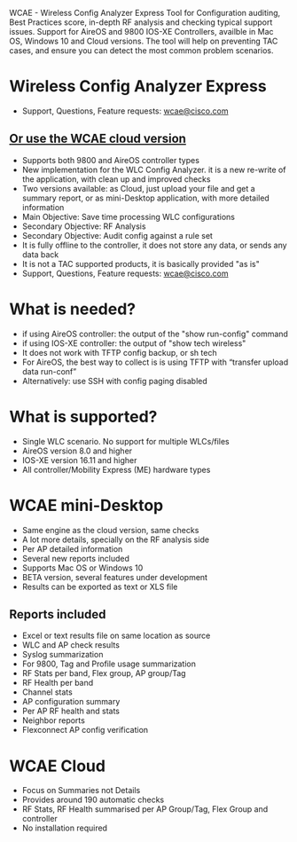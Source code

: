 <seotitle>WCAE - Wireless Config Analyzer Express</seotitle>
<seodescription>Tool for Configuration auditing, Best Practices score, in-depth RF analysis and checking typical support issues.  Support for  AireOS and 9800 IOS-XE Controllers, availble in Mac OS, Windows 10 and Cloud versions. The tool will help on preventing TAC cases, and ensure you can detect the most common problem scenarios.</seodescription>

# Wireless Config Analyzer Express

* Support, Questions, Feature requests: [wcae@cisco.com](mailto:wcae@cisco.com)

## [Or use the WCAE cloud version](https://cway.cisco.com/tools/WirelessAnalyzer/)


* Supports both 9800 and AireOS controller types
* New implementation for the WLC Config Analyzer. it is a new re-write of the application, with clean up and improved checks
* Two versions available: as Cloud, just upload your file and get a summary report, or as mini-Desktop application,  with more detailed information
* Main Objective: Save time processing WLC configurations
* Secondary Objective: RF Analysis
* Secondary Objective: Audit config against a rule set
* It is fully  offline to the controller, it does not store any data, or sends any data back
* It is not a TAC supported products, it is basically provided "as is"
* Support, Questions, Feature requests: [wcae@cisco.com](mailto:wcae@cisco.com)

# What is needed?

* if using AireOS controller:  the output of the "show run-config" command
* if using IOS-XE controller: the output of "show tech wireless"
* It does not work with TFTP config backup, or sh tech
* For AireOS, the best way to collect is is using TFTP  with “transfer upload data run-conf”
* Alternatively: use  SSH with config paging disabled

# What is supported?
* Single WLC scenario. No support for multiple WLCs/files
* AireOS  version 8.0 and higher
* IOS-XE version 16.11 and higher
* All controller/Mobility Express (ME) hardware types

# WCAE mini-Desktop
* Same engine as the cloud version, same checks
* A lot more details, specially on the RF analysis side
* Per AP detailed information
* Several new reports included
* Supports Mac OS or Windows 10
* BETA version, several features under development
* Results can be exported as text or XLS file

## Reports included
* Excel or text results file on same location as source
* WLC and AP check results
* Syslog summarization
* For 9800, Tag and Profile usage summarization
* RF Stats per band, Flex group, AP group/Tag
* RF Health per band
* Channel stats
* AP configuration summary
* Per AP RF health and stats
* Neighbor reports
* Flexconnect AP config verification


# WCAE Cloud
* Focus on Summaries not Details
* Provides around 190 automatic checks
* RF Stats, RF Health summarised per AP Group/Tag, Flex Group and controller
* No installation required
